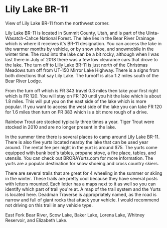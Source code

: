 # Lily Lake BR-11

View of Lily Lake BR-11 from the northwest corner.

Lily Lake BR-11 is located in Summit County, Utah, and is part of the Uinta-Wasatch-Cahce National Forest. The lake lies in the Bear River Drainage which is where it receives it's BR-11 designation. You can access the lake in the warmer months by vehicle, or by snow shoe, and snowmobile in the winter time. The road into the lake can be a bit rocky, although when I was last there in July of 2018 there was a few low clearance cars that drove to the lake. The turn off to Lilly Lake BR-11 is just north of the Christmas Meadows turn off from UT-150 Mirror Lake Highway. There is a signs from both directions that say Lily Lake. The turnoff is also 1.2 miles south of the Bear River Lodge.

From the turn off which is FR 343 travel 0.3 miles then take your first right which is FR 120. You will stay on FR 120 until you hit the lake which is about 1.8 miles. This will put you on the east side of the lake which is more popular. If you want to access the west side of the lake you can take FR 120 for 1.6 miles then turn on FR 383 which is a bit more rough of a drive.

Rainbow Trout are stocked typically three times a year. Tiger Trout were stocked in 2010 and are no longer present in the lake.

In the summer time there is several places to camp around Lily Lake BR-11. There is also five yurts located nearby the lake that can be used year around. The rental fee per night in the yurt is around $75. The yurts come equipped with bunk bed's tables, propane stove, a fire place, tables, and utensils. You can check out BRORAYurts.com for more information. The yurts are a popular destination for snow shoeing and cross country skiers.

There are several trails that are great for 4 wheeling in the summer or skiing in the winter. These trails are pretty cool because they have several posts with letters mounted. Each letter has a maps next to it as well so you can identify which part of trail you're at. A map of the trail system and the Yurts is located here. Deadman Traverse is appropriately named, as the road is narrow and full of giant rocks that attack your vehicle. I would recommend not driving on this trail in any vehicle type.

East Fork Bear River, Scow Lake, Baker Lake, Lorena Lake, Whitney Reservoir, and Elizabeth Lake.
